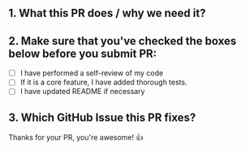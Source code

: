 ## **1. What this PR does / why we need it?**

## **2. Make sure that you've checked the boxes below before you submit PR:**

- [ ] I have performed a self-review of my code
- [ ] If it is a core feature, I have added thorough tests.
- [ ] I have updated README if necessary

## **3. Which GitHub Issue this PR fixes?**

Thanks for your PR, you're awesome! :+1:
